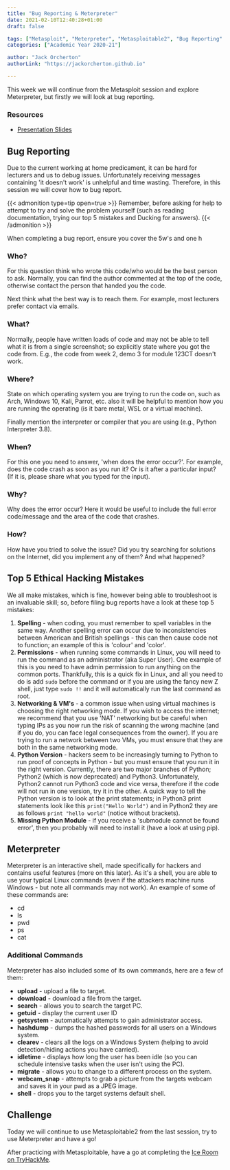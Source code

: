 ```yaml
---
title: "Bug Reporting & Meterpreter"
date: 2021-02-10T12:40:28+01:00
draft: false

tags: ["Metasploit", "Meterpreter", "Metasploitable2", "Bug Reporting" ]
categories: ["Academic Year 2020-21"]

author: "Jack Orcherton" 
authorLink: "https://jackorcherton.github.io"

---
```


This week we will continue from the Metasploit session and explore Meterpreter, but firstly we will look at bug reporting.

### Resources
- [Presentation Slides](bug_meterpreter.pdf)

## Bug Reporting
Due to the current working at home predicament, it can be hard for lecturers and us to debug issues. Unfortunately receiving messages containing 'it doesn't work' is unhelpful and time wasting. Therefore, in this session we will cover how to bug report.

{{< admonition type=tip open=true >}} 
Remember, before asking for help to attempt to try and solve the problem yourself (such as reading documentation, trying our top 5 mistakes and Ducking for answers). 
{{< /admonition >}}

When completing a bug report, ensure you cover the 5w's and one h

### Who?
For this question think who wrote this code/who would be the best person to ask. Normally, you can find the author commented at the top of the code, otherwise contact the person that handed you the code.

Next think what the best way is to reach them. For example, most lecturers prefer contact via emails.

### What?
Normally, people have written loads of code and may not be able to tell what it is from a single screenshot; so explicitly state where you got the code from. E.g., the code from week 2, demo 3 for module 123CT doesn't work.

### Where?
State on which operating system you are trying to run the code on, such as Arch, Windows 10, Kali, Parrot, etc. also it will be helpful to mention how you are running the operating (is it bare metal, WSL or a virtual machine).

Finally mention the interpreter or compiler that you are using (e.g., Python Interpreter 3.8).

### When?
For this one you need to answer, 'when does the error occur?'. For example, does the code crash as soon as you run it? Or is it after a particular input? (If it is, please share what you typed for the input).

### Why?
Why does the error occur? Here it would be useful to include the full error code/message and the area of the code that crashes. 

### How?
How have you tried to solve the issue? Did you try searching for solutions on the Internet, did you implement any of them? And what happened? 

## Top 5 Ethical Hacking Mistakes
We all make mistakes, which is fine, however being able to troubleshoot is an invaluable skill; so, before filing bug reports have a look at these top 5 mistakes:

1) **Spelling** - when coding, you must remember to spell variables in the same way. Another spelling error can occur due to inconsistencies between American and British spellings - this can then cause code not to function; an example of this is 'colour' and 'color'.
2) **Permissions** - when running some commands in Linux, you will need to run the command as an administrator (aka Super User). One example of this is you need to have admin permission to run anything on the common ports. Thankfully, this is a quick fix in Linux, and all you need to do is add `sudo` before the command or if you are using the fancy new Z shell, just type `sudo !!` and it will automatically run the last command as root.
3) **Networking & VM's** - a common issue when using virtual machines is choosing the right networking mode. If you wish to access the internet; we recommend that you use 'NAT' networking but be careful when typing IPs as you now run the risk of scanning the wrong machine (and if you do, you can face legal consequences from the owner). If you are trying to run a network between two VMs, you must ensure that they are both in the same networking mode.
4) **Python Version** - hackers seem to be increasingly turning to Python to run proof of concepts in Python - but you must ensure that you run it in the right version. Currently, there are two major branches of Python; Python2 (which is now deprecated) and Python3. Unfortunately, Python2 cannot run Python3 code and vice versa, therefore if the code will not run in one version, try it in the other. A quick way to tell the Python version is to look at the print statements; in Python3 print statements look like this `print("Hello World")` and in Python2 they are as follows `print "hello world"` (notice without brackets).
5) **Missing Python Module** - if you receive a 'submodule cannot be found error', then you probably will need to install it (have a look at using pip).

## Meterpreter
Meterpreter is an interactive shell, made specifically for hackers and contains useful features (more on this later). As it's a shell, you are able to use your typical Linux commands (even if the attackers machine runs Windows - but note all commands may not work). An example of some of these commands are:
- cd
- ls
- pwd
- ps
- cat

### Additional Commands
Meterpreter has also included some of its own commands, here are a few of them:
- **upload** - upload a file to target. 
- **download** - download a file from the target. 
- **search** - allows you to search the target PC.
- **getuid** - display the current user ID
- **getsystem** - automatically attempts to gain administrator access. 
- **hashdump** - dumps the hashed passwords for all users on a Windows system. 
- **clearev** - clears all the logs on a Windows System (helping to avoid detection/hiding actions you have carried).
- **idletime** - displays how long the user has been idle (so you can schedule intensive tasks when the user isn't using the PC).
- **migrate** - allows you to change to a different process on the system.
- **webcam_snap** - attempts to grab a picture from the targets webcam and saves it in your pwd as a JPEG image.
- **shell** - drops you to the target systems default shell.

## Challenge
Today we will continue to use Metasploitable2 from the last session, try to use Meterpreter and have a go!

After practicing with Metasploitable, have a go at completing the [Ice Room on TryHackMe](https://www.tryhackme.com/room/ice).